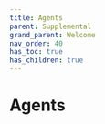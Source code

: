 ```yaml
---
title: Agents
parent: Supplemental
grand_parent: Welcome
nav_order: 40
has_toc: true
has_children: true
---
```


# Agents
